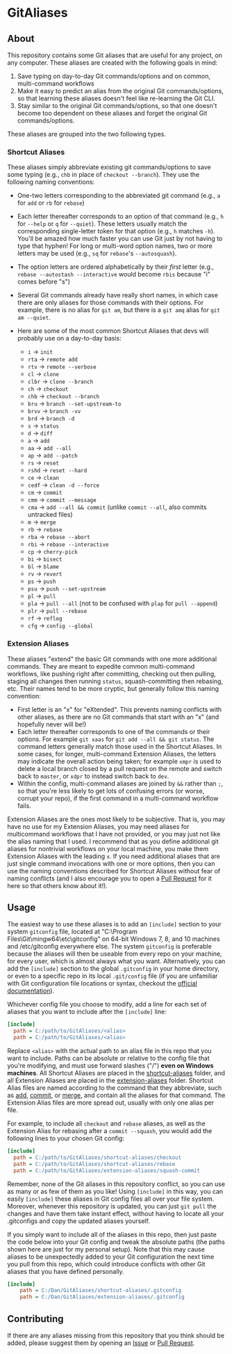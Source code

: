 # GitAliases

## About

This repository contains some Git aliases that are useful for any project, on any computer.  These aliases are created with the following goals in mind:

1. Save typing on day-to-day Git commands/options and on common, multi-command workflows
2. Make it easy to predict an alias from the original Git commands/options, so that learning these aliases doesn't feel like re-learning the Git CLI.
3. Stay similar to the original Git commands/options, so that one doesn't become too dependent on these aliases and forget the original Git commands/options.

These aliases are grouped into the two following types.

### Shortcut Aliases

These aliases simply abbreviate existing git commands/options to save some typing (e.g., `chb` in place of `checkout --branch`).  They use the following naming conventions:

- One-two letters corresponding to the abbreviated git command (e.g., `a` for `add` or `rb` for `rebase`)
- Each letter thereafter corresponds to an option of that command (e.g., `h` for `--help` or `q` for `--quiet`).  These letters usually match the corresponding single-letter token for that option (e.g., `h` matches `-h`).  You'll be amazed how much faster you can use Git just by not having to type that hyphen!  For long or multi-word option names, two or more letters may be used (e.g., `sq` for `rebase`'s `--autosquash`).
- The option letters are ordered alphabetically by their *first* letter (e.g., `rebase --autostash --interactive` would become `rbis` because "i" comes before "s")
- Several Git commands already have really short names, in which case there are only aliases for those commands with their options.  For example, there is no alias for `git am`, but there is a `git amq` alias for `git am --quiet`.
- Here are some of the most common Shortcut Aliases that devs will probably use on a day-to-day basis:

  - `i` -> `init`
  - `rta` -> `remote add`
  - `rtv` -> `remote --verbose`
  - `cl` -> `clone`
  - `clbr` -> `clone --branch`
  - `ch` -> `checkout`
  - `chb` -> `checkout --branch`
  - `bru` -> `branch --set-upstream-to`
  - `brvv` -> `branch -vv`
  - `brd` -> `branch -d`
  - `s` -> `status`
  - `d` -> `diff`
  - `a` -> `add`
  - `aa` -> `add --all`
  - `ap` -> `add --patch`
  - `rs` -> `reset`
  - `rshd` -> `reset --hard`
  - `ce` -> `clean`
  - `cedf` -> `clean -d --force`
  - `cm` -> `commit`
  - `cmm` -> `commit --message`
  - `cma` -> `add --all && commit` (unlike `commit --all`, also commits untracked files)
  - `m` -> `merge`
  - `rb` -> `rebase`
  - `rba` -> `rebase --abort`
  - `rbi` -> `rebase --interactive`
  - `cp` -> `cherry-pick`
  - `bi` -> `bisect`
  - `bl` -> `blame`
  - `rv` -> `revert`
  - `ps` -> `push`
  - `psu` -> `push --set-upstream`
  - `pl` -> `pull`
  - `pla` -> `pull --all` (not to be confused with `plap` for `pull --append`)
  - `plr` -> `pull --rebase`
  - `rf` -> `reflog`
  - `cfg` -> `config --global`

### Extension Aliases

These aliases "extend" the basic Git commands with one more additional commands.  They are meant to expedite common multi-command workflows, like pushing right after committing, checking out then pulling, staging all changes then running `status`, squash-committing then rebasing, etc.  Their names tend to be more cryptic, but generally follow this naming convention:

- First letter is an "x" for "eXtended".  This prevents naming conflicts with other aliases, as there are no Git commands that start with an "x" (and hopefully never will be!)
- Each letter thereafter corresponds to one of the commands or their options.  For example `git xaas` for `git add --all && git status`.  The command letters generally match those used in the Shortcut Aliases.  In some cases, for longer, multi-command Extension Aliases, the letters may indicate the overall action being taken; for example `xmpr` is used to delete a local branch closed by a pull request on the remote and switch back to `master`, or `xdpr` to instead switch back to `dev`.
- Within the config, multi-command aliases are joined by `&&` rather than `;`, so that you're less likely to get lots of confusing errors (or worse, corrupt your repo), if the first command in a multi-command workflow fails.

Extension Aliases are the ones most likely to be subjective. That is, you may have no use for my Extension Aliases, you may need aliases for multicommand workflows that I have not provided, or you may just not like the alias naming that I used. I recommend that as you define additional git aliases for nontrivial workflows on your local machine, you make them Extension Aliases with the leading `x`. If you need additional aliases that are just single command invocations with one or more options, then you can use the naming conventions described for Shortcut Aliases without fear of naming conflicts (and I also encourage you to open a [Pull Request](https://github.com/Rabadash8820/GitAliases/pulls) for it here so that others know about it!).

## Usage

The easiest way to use these aliases is to add an `[include]` section to your system `gitconfig` file, located at "C:\Program Files\Git\mingw64\etc\gitconfig" on 64-bit Windows 7, 8, and 10 machines and /etc/gitconfig everywhere else. The system `gitconfig` is preferable because the aliases will then be useable from every repo on your machine, for every user, which is almost always what you want. Alternatively, you can add the `[include]` section to the global `.gitconfig` in your home directory, or even to a specific repo in its local `.git/config` file (if you are unfamiliar with Git configuration file locations or syntax, checkout the [official documentation](https://git-scm.com/docs/git-config#_configuration_file)).

Whichever config file you choose to modify, add a line for each set of aliases that you want to include after the `[include]` line:

```ini
[include]
  path = C:/path/to/GitAliases/<alias>
  path = C:/path/to/GitAliases/<alias>
```

Replace `<alias>` with the actual path to an alias file in this repo that you want to include. Paths can be absolute or relative to the config file that you're modifying, and must use forward slashes ("/") **even on Windows machines**.  All Shortcut Aliases are placed in the [shortcut-aliases](shortcut-aliases/) folder, and all Extension Aliases are placed in the [extension-aliases](extension-aliases/) folder. Shortcut Alias files are named according to the command that they abbreviate, such as [add](shortcut-aliases/add), [commit](shortcut-aliases/commit), or [merge](shortcut-aliases/merge), and contain all the aliases for that command. The Extension Alias files are more spread out, usually with only one alias per file.

For example, to include all `checkout` and `rebase` aliases, as well as the Extension Alias for rebasing after a `commit --squash`, you would add the following lines to your chosen Git config:

```ini
[include]
  path = C:/path/to/GitAliases/shortcut-aliases/checkout
  path = C:/path/to/GitAliases/shortcut-aliases/rebase
  path = C:/path/to/GitAliases/extension-aliases/squash-commit
```

Remember, none of the Git aliases in this repository conflict, so you can use as many or as few of them as you like! Using `[include]` in this way, you can easily `[include]` these aliases in Git config files all over your file system. Moreover, whenever this repository is updated, you can just `git pull` the changes and have them take instant effect, without having to locate all your .gitconfigs and copy the updated aliases yourself.

If you simply want to include all of the aliases in this repo, then just paste the code below into your Git config and tweak the absolute paths (the paths shown here are just for my personal setup). Note that this may cause aliases to be unexpectedly added to your Git configuration the next time you pull from this repo, which could introduce conflicts with other Git aliases that you have defined personally.

```ini
[include]
    path = C:/Dan/GitAliases/shortcut-aliases/.gitconfig
    path = C:/Dan/GitAliases/extension-aliases/.gitconfig
```

## Contributing

If there are any aliases missing from this repository that you think should be added, please suggest them by opening an [Issue](https://github.com/DanwareCreations/GitAliases/issues/new?title=Add%20Alias%20For%20&lt;insert%20command%20here&gt;) or [Pull Request](https://github.com/Rabadash8820/GitAliases/pulls).
